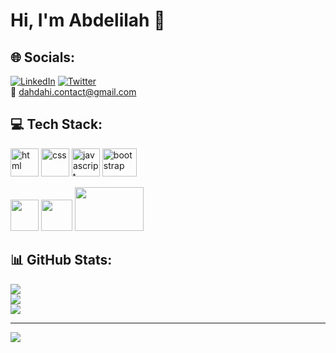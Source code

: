 # Hi, I'm Abdelilah 👋

## 🌐 Socials:
[![LinkedIn](https://img.shields.io/badge/LinkedIn-%230077B5.svg?logo=linkedin&logoColor=white)](https://www.linkedin.com/in/abdelilah-dahdahi-b6a4b4207/) [![Twitter](https://img.shields.io/badge/Twitter-%231DA1F2.svg?logo=Twitter&logoColor=white)](https://twitter.com/@iamDahdahi) <br>
📧 dahdahi.contact@gmail.com

## 💻 Tech Stack:
<img src="https://user-images.githubusercontent.com/76753930/206930526-6cbf90c4-d225-4c34-b2ee-4a9153e5a5d4.png" width="45" height="45" alt="html"> <img src="https://user-images.githubusercontent.com/76753930/206930798-ae9b5447-041f-4ee1-b733-5facf117ac7c.png" width="45" height="45" alt="css"> <img src="https://user-images.githubusercontent.com/76753930/206931047-c6c305ab-7a0e-4679-9bb9-623085a42738.png"  width="45" height="45" alt="javascript"> <img src="https://user-images.githubusercontent.com/76753930/206931167-7c960b4c-976e-4d43-b23e-fb69099da894.png" width="55" height="45" alt="bootstrap">

<img src="https://user-images.githubusercontent.com/76753930/206930956-50b1bd2f-5998-4b90-b080-b03e6e57f263.png" width="45" height="50"> <img src="https://user-images.githubusercontent.com/76753930/206932000-51704b86-a970-4e24-ab9d-44242017ab01.png" width="50" height="50"> <img src="https://user-images.githubusercontent.com/76753930/206932058-2f0cda21-b42f-4b96-a671-be87de42069f.png" width="110" height="70">

## 📊 GitHub Stats:
![](https://github-readme-stats.vercel.app/api?username=abdelilahdahdahi&theme=dark&hide_border=true&include_all_commits=false&count_private=false)<br/>
![](https://github-readme-streak-stats.herokuapp.com/?user=abdelilahdahdahi&theme=dark&hide_border=true)<br/>
![](https://github-readme-stats.vercel.app/api/top-langs/?username=abdelilahdahdahi&theme=dark&hide_border=true&include_all_commits=false&count_private=false&layout=compact)

---
[![](https://visitcount.itsvg.in/api?id=abdelilahdahdahi&icon=0&color=0)](https://visitcount.itsvg.in)

<!-- Proudly created with GPRM ( https://gprm.itsvg.in ) -->
